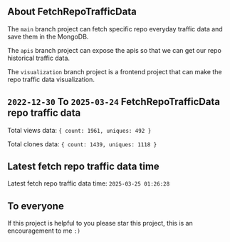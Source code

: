 ## About FetchRepoTrafficData

The `main` branch project can fetch specific repo everyday traffic data and save them in the MongoDB.

The `apis` branch project can expose the apis so that we can get our repo historical traffic data.

The `visualization` branch project is a frontend project that can make the repo traffic data visualization.

## `2022-12-30` To `2025-03-24` FetchRepoTrafficData repo traffic data

Total views data: `{ count: 1961, uniques: 492 }`

Total clones data: `{ count: 1439, uniques: 1118 }`

## Latest fetch repo traffic data time

Latest fetch repo traffic data time: `2025-03-25 01:26:28`

## To everyone

If this project is helpful to you please star this project, this is an encouragement to me `:)`



